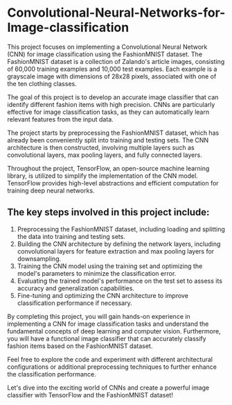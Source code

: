 # Convolutional-Neural-Networks-for-Image-classification

This project focuses on implementing a Convolutional Neural Network (CNN) for image classification using the FashionMNIST dataset. The FashionMNIST dataset is a collection of Zalando's article images, consisting of 60,000 training examples and 10,000 test examples. Each example is a grayscale image with dimensions of 28x28 pixels, associated with one of the ten clothing classes.

The goal of this project is to develop an accurate image classifier that can identify different fashion items with high precision. CNNs are particularly effective for image classification tasks, as they can automatically learn relevant features from the input data.

The project starts by preprocessing the FashionMNIST dataset, which has already been conveniently split into training and testing sets. The CNN architecture is then constructed, involving multiple layers such as convolutional layers, max pooling layers, and fully connected layers.

Throughout the project, TensorFlow, an open-source machine learning library, is utilized to simplify the implementation of the CNN model. TensorFlow provides high-level abstractions and efficient computation for training deep neural networks.

## The key steps involved in this project include:
<ol>
<li>Preprocessing the FashionMNIST dataset, including loading and splitting the data into training and testing sets.</li>
<li>Building the CNN architecture by defining the network layers, including convolutional layers for feature extraction and max pooling layers for downsampling.</li>
<li>Training the CNN model using the training set and optimizing the model's parameters to minimize the classification error.</li>
<li>Evaluating the trained model's performance on the test set to assess its accuracy and generalization capabilities.</li>
<li>Fine-tuning and optimizing the CNN architecture to improve classification performance if necessary.</li>
</ol>
  
By completing this project, you will gain hands-on experience in implementing a CNN for image classification tasks and understand the fundamental concepts of deep learning and computer vision. Furthermore, you will have a functional image classifier that can accurately classify fashion items based on the FashionMNIST dataset.

Feel free to explore the code and experiment with different architectural configurations or additional preprocessing techniques to further enhance the classification performance.

Let's dive into the exciting world of CNNs and create a powerful image classifier with TensorFlow and the FashionMNIST dataset!
